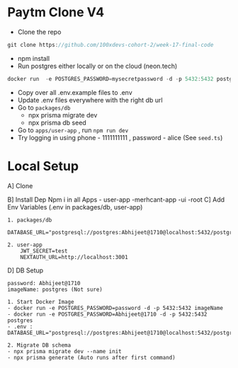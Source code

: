 # Paytm Clone V4

- Clone the repo

```jsx
git clone https://github.com/100xdevs-cohort-2/week-17-final-code
```

- npm install
- Run postgres either locally or on the cloud (neon.tech)

```jsx
docker run  -e POSTGRES_PASSWORD=mysecretpassword -d -p 5432:5432 postgres
```

- Copy over all .env.example files to .env
- Update .env files everywhere with the right db url
- Go to `packages/db`
    - npx prisma migrate dev
    - npx prisma db seed
- Go to `apps/user-app` , run `npm run dev`
- Try logging in using phone - 1111111111 , password - alice (See `seed.ts`)



# Local Setup

A] Clone 

B] Install Dep
    Npm i in all Apps
        - user-app
        -merhcant-app
        -ui
        -root
C] Add Env Variables (.env in packages/db, user-app)

    1. packages/db
        DATABASE_URL="postgresql://postgres:Abhijeet@1710@localhost:5432/postgres"

    2. user-app
        JWT_SECRET=test
        NEXTAUTH_URL=http://localhost:3001

D] DB Setup

    password: Abhijeet@1710
    imageName: postgres (Not sure)

    1. Start Docker Image
    - docker run -e POSTGRES_PASSWORD=password -d -p 5432:5432 imageName
    - docker run -e POSTGRES_PASSWORD=Abhijeet@1710 -d -p 5432:5432 postgres
    - .env : DATABASE_URL="postgresql://postgres:Abhijeet@1710@localhost:5432/postgres"

    2. Migrate DB schema
    - npx prisma migrate dev --name init
    - npx prisma generate (Auto runs after first command)